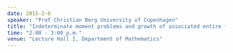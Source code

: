 ```yaml
---
date: 2015-2-6
speaker: "Prof Christian Berg University of Copenhagen"
title: "Indeterminate moment problems and growth of associated entire functions"
time: "2:00 - 3:00 p.m."
venue: "Lecture Hall I, Department of Mathematics"
---
```


